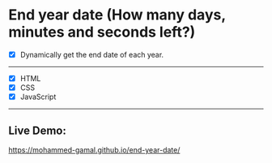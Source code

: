 # End year date (How many days, minutes and seconds left?)

- [x] Dynamically get the end date of each year.

<hr>

- [x] HTML
- [x] CSS
- [x] JavaScript

<hr>

## Live Demo:
https://mohammed-gamal.github.io/end-year-date/
